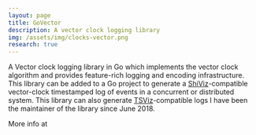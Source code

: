 ```yaml
---
layout: page
title: GoVector
description: A vector clock logging library
img: /assets/img/clocks-vector.png
research: true
---
```


A Vector clock logging library in Go which implements the vector clock algorithm and provides feature-rich logging and encoding 
infrastructure. This library can be added to a Go project to generate a
<a href="http://bestchai.bitbucket.io/shiviz/">ShiViz</a>-compatible vector-clock timestamped log of events in a concurrent or distributed system. This library can also generate <a href="https://bestchai.bitbucket.io/tsviz/">TSViz</a>-compatible logs
I have been the maintainer of the library since June 2018.

More info at <a href="https://github.com/DistributedClocks/GoVector" class="github"><i class="fab fa-github fa-fw fa-2x"></i></a>